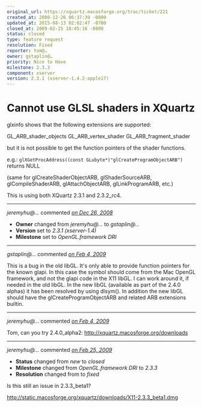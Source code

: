 ```yaml
---
original_url: https://xquartz.macosforge.org/trac/ticket/221
created_at: 2008-12-26 06:37:39 -0800
updated_at: 2015-08-13 02:02:47 -0700
closed_at: 2009-02-25 18:45:16 -0800
status: closed
type: feature request
resolution: Fixed
reporter: tom@…
owner: gstaplin@…
priority: Nice to Have
milestone: 2.3.3
component: xserver
version: 2.3.1 (xserver-1.4.2-apple17)
---
```


Cannot use GLSL shaders in XQuartz
==================================


glxinfo shows that the following extensions are supported:

GL\_ARB\_shader\_objects
GL\_ARB\_vertex\_shader
GL\_ARB\_fragment\_shader

but it is not possible to get the function pointers of the shader functions.

e.g.: `glXGetProcAddress((const GLubyte*)"glCreateProgramObjectARB")` returns NULL

(same for glCreateShaderObjectARB, glShaderSourceARB, glCompileShaderARB, glAttachObjectARB, glLinkProgramARB, etc.)

This is using both XQuartz 2.3.1 and 2.3.2\_rc4.



---

*jeremyhu@…* commented *[on Dec 26, 2008](https://xquartz.macosforge.org/trac/ticket/221#comment:1 "December 26, 2008 at 9:30 AM PST")*

-   **Owner** changed from *jeremyhu@…* to *gstaplin@…*
-   **Version** set to *2.3.1 (xserver-1.4)*
-   **Milestone** set to *OpenGL.framework DRI*



---

*gstaplin@…* commented *[on Feb 4, 2009](https://xquartz.macosforge.org/trac/ticket/221#comment:2 "February 4, 2009 at 11:43 AM PST")*

This is a bug in the old libGL. It's only able to provide function pointers for the known glapi. In this case the symbol should come from the Mac OpenGL framework, and not the glapi code in the X11 libGL. I can work around it, if needed in the old libGL. In the new libGL (available as part of the 2.4.0 alphas) it has been resolved by using dlsym(). In addition the new libGL should have the glCreateProgramObjectARB and related ARB extensions builtin.



---

*jeremyhu@…* commented *[on Feb 4, 2009](https://xquartz.macosforge.org/trac/ticket/221#comment:3 "February 4, 2009 at 3:47 PM PST")*

Tom, can you try 2.4.0\_alpha2: <http://xquartz.macosforge.org/downloads>



---

*jeremyhu@…* commented *[on Feb 25, 2009](https://xquartz.macosforge.org/trac/ticket/221#comment:4 "February 25, 2009 at 6:45 PM PST")*

-   **Status** changed from *new* to *closed*
-   **Milestone** changed from *OpenGL.framework DRI* to *2.3.3*
-   **Resolution** changed from to *fixed*

Is this still an issue in 2.3.3\_beta1?

<http://static.macosforge.org/xquartz/downloads/X11-2.3.3_beta1.dmg>



